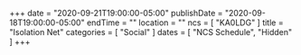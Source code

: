 +++
date = "2020-09-21T19:00:00-05:00"
publishDate = "2020-09-18T19:00:00-05:00"
endTime = ""
location = ""
ncs = [ "KA0LDG" ]
title = "Isolation Net"
categories = [ "Social" ]
dates = [ "NCS Schedule", "Hidden" ]
+++
